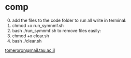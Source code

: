 # comp
0. add the files to the code folder
to run all write in terminal:
1. chmod +x run_symnmf.sh
2. bash ./run_symnmf.sh
to remove files easily:
1.  chmod +x clear.sh
2. bash ./clear.sh




tomeroron@mail.tau.ac.il
